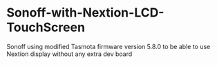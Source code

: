 # Sonoff-with-Nextion-LCD-TouchScreen
Sonoff using modified Tasmota firmware version 5.8.0 to be able to use Nextion display without any extra dev board

